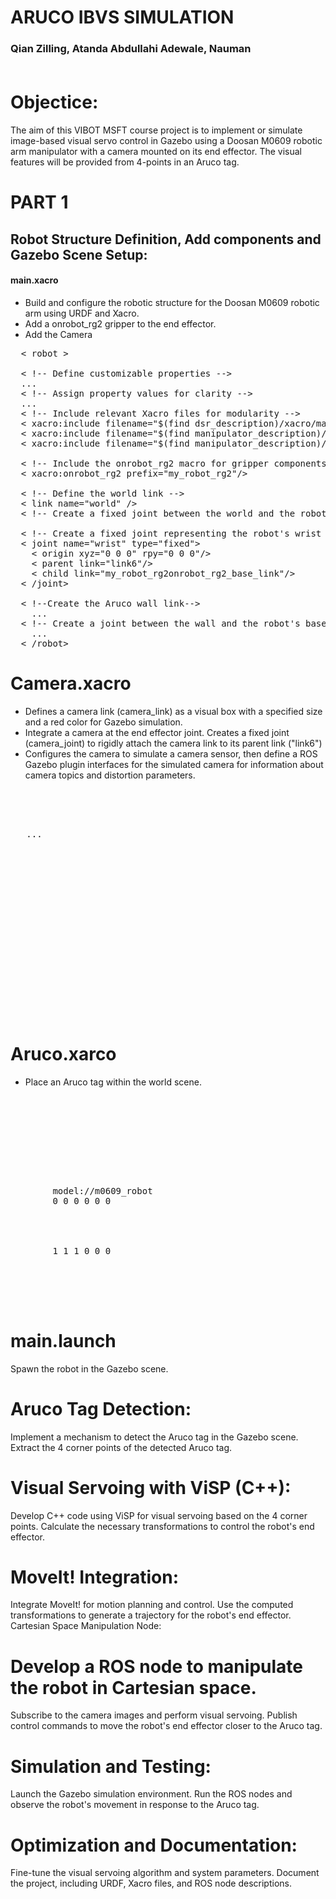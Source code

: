 # ARUCO IBVS SIMULATION
<h3> Qian Zilling, Atanda Abdullahi Adewale, Nauman </h#><br></br>


# Objectice:
The aim of this VIBOT MSFT course project is to implement or simulate image-based visual servo control in Gazebo using a Doosan M0609 robotic arm manipulator with a camera mounted on its end effector. The visual features will be provided from 4-points in an Aruco tag.

# PART 1
## Robot Structure Definition, Add components and Gazebo Scene Setup:

#### main.xacro
- Build and configure the robotic structure for the Doosan M0609 robotic arm using URDF and Xacro.
- Add a onrobot_rg2 gripper to the end effector.
- Add the Camera 

<pre>
  < robot >
  
  < !-- Define customizable properties -->
  ...
  < !-- Assign property values for clarity -->
  ...
  < !-- Include relevant Xacro files for modularity -->
  < xacro:include filename="$(find dsr_description)/xacro/macro.m0609.white.xacro" />
  < xacro:include filename="$(find manipulator_description)/urdf/onrobot_rg2_model_macro.xacro" />
  < xacro:include filename="$(find manipulator_description)/urdf/camera.xacro" />

  < !-- Include the onrobot_rg2 macro for gripper components -->
  < xacro:onrobot_rg2 prefix="my_robot_rg2"/>
    
  < !-- Define the world link -->
  < link name="world" />
  < !-- Create a fixed joint between the world and the robot's base -->
  
  < !-- Create a fixed joint representing the robot's wrist (effector) -->
  < joint name="wrist" type="fixed">
    < origin xyz="0 0 0" rpy="0 0 0"/>
    < parent link="link6"/>
    < child link="my_robot_rg2onrobot_rg2_base_link"/>
  < /joint>

  < !--Create the Aruco wall link-->
    ...
  < !-- Create a joint between the wall and the robot's base -->
    ...
  < /robot>
</pre>


# Camera.xacro 
- Defines a camera link (camera_link) as a visual box with a specified size and a red color for Gazebo simulation.
- Integrate a camera at the end effector joint. Creates a fixed joint (camera_joint) to rigidly attach the camera link to its parent link ("link6")
- Configures the camera to simulate a camera sensor, then define a ROS Gazebo plugin interfaces for the simulated camera for information about camera topics and distortion parameters.

<pre>

  <robot xmlns:xacro="http://www.ros.org/wiki/xacro" name="kinova">
    
  <!-- Define customizable properties -->
  <link name="camera_link"> ... </link>

  <joint name="camera_joint" type="fixed">
    <parent link="link6"/>
    <child link="camera_link"/>
    <origin rpy="${M_PI/2} ${-M_PI/2} 0" xyz="${offset_from_link_x} ${offset_from_link_y} ${offset_from_link_z}"/>
    <axis xyz="1 0 0" />
  </joint>

  <gazebo reference="camera_link">
    <sensor type="camera" name="camera_camera_sensor">
      <!-- .... -->
      <plugin name="camera_camera_controller" filename="libgazebo_ros_camera.so">
      <!---...--->
      </plugin>
    </sensor>
  </gazebo>

  </robot>
</pre>

# Aruco.xarco
- Place an Aruco tag within the world scene.
<pre>
    <!-- gazebo_world.world -->
  <?xml version="1.0"?>
  
  <sdf version="1.4">
    <world name="default">
  
      <!-- ... other world properties ... -->
  
      <include>
        <uri>model://m0609_robot</uri>
        <pose>0 0 0 0 0 0</pose>
      </include>
  
      <model name="aruco_tag">
        <!-- Add Aruco tag properties here -->
        <pose>1 1 1 0 0 0</pose>
        <!-- ... other Aruco tag properties ... -->
      </model>
  
    </world>
  </sdf>
</pre>

# main.launch
Spawn the robot in the Gazebo scene.


# Aruco Tag Detection:
Implement a mechanism to detect the Aruco tag in the Gazebo scene.
Extract the 4 corner points of the detected Aruco tag.

# Visual Servoing with ViSP (C++):
Develop C++ code using ViSP for visual servoing based on the 4 corner points.
Calculate the necessary transformations to control the robot's end effector.

# MoveIt! Integration:
Integrate MoveIt! for motion planning and control.
Use the computed transformations to generate a trajectory for the robot's end effector.
Cartesian Space Manipulation Node:

# Develop a ROS node to manipulate the robot in Cartesian space.
Subscribe to the camera images and perform visual servoing.
Publish control commands to move the robot's end effector closer to the Aruco tag.

# Simulation and Testing:
Launch the Gazebo simulation environment.
Run the ROS nodes and observe the robot's movement in response to the Aruco tag.

# Optimization and Documentation:
Fine-tune the visual servoing algorithm and system parameters.
Document the project, including URDF, Xacro files, and ROS node descriptions.
